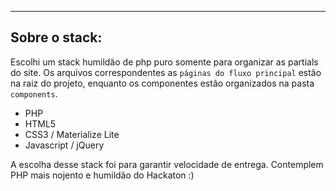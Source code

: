 ___

## Sobre o stack:

Escolhi um stack humildão de php puro somente para organizar as partials do site.
Os arquivos correspondentes as ```páginas do fluxo principal``` estão na raiz do projeto,
enquanto os componentes estão organizados na pasta ```components```.

* PHP
* HTML5
* CSS3 / Materialize Lite
* Javascript / jQuery

A escolha desse stack foi para garantir velocidade de entrega.
Contemplem PHP mais nojento e humildão do Hackaton :)
